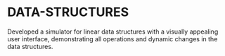 # DATA-STRUCTURES
Developed a simulator for linear data structures with a visually appealing user interface, demonstrating all operations and dynamic changes in the data structures.
